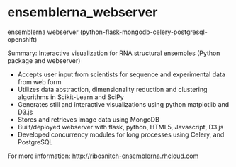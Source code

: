 # ensemblerna_webserver
ensemblerna webserver (python-flask-mongodb-celery-postgresql-openshift)

Summary: Interactive visualization for RNA structural ensembles (Python package and webserver)
- Accepts user input from scientists for sequence and experimental data from web form
- Utilizes data abstraction, dimensionality reduction and clustering algorithms in Scikit-Learn and SciPy
- Generates still and interactive visualizations using python matplotlib and D3.js
- Stores and retrieves image data using MongoDB
- Built/deployed webserver with flask, python, HTML5, Javascript, D3.js
- Developed concurrency modules for long processes using Celery, and PostgreSQL

For more information:
http://ribosnitch-ensemblerna.rhcloud.com
